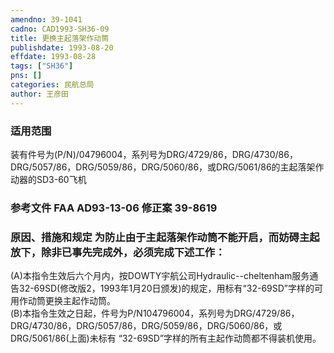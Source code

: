 ```yaml
---
amendno: 39-1041  
cadno: CAD1993-SH36-09  
title: 更换主起落架作动筒  
publishdate: 1993-08-20  
effdate: 1993-08-28  
tags: ["SH36"]  
pns: []  
categories: 民航总局  
author: 王彦田  
---
```

  
### 适用范围  
装有件号为(P/N)/04796004，系列号为DRG/4729/86，DRG/4730/86，DRG/5057/86，DRG/5059/86，DRG/5060/86，或DRG/5061/86的主起落架作动器的SD3-60飞机  
  
<!--more-->  
### 参考文件    FAA AD93-13-06 修正案 39-8619  
  
### 原因、措施和规定 为防止由于主起落架作动筒不能开启，而妨碍主起放下，除非已事先完成外，必须完成下述工作：  
(A)本指令生效后六个月内，按DOWTY宇航公司Hydraulic--cheltenham服务通告32-69SD(修改版2，1993年1月20日颁发)的规定，用标有“32-69SD”字样的可用作动筒更换主起作动筒。  
    (B)本指令生效之日起，件号为P/N104796004，系列号为DRG/4729/86，DRG/4730/86，DRG/5057/86，DRG/5059/86，DRG/5060/86，或DRG/5061/86(上面)未标有 “32-69SD”字样的所有主起作动筒都不得装机使用。  
  
